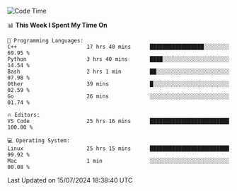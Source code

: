 
<!--START_SECTION:waka-->
![Code Time](http://img.shields.io/badge/Code%20Time-2%2C222%20hrs%2059%20mins-blue)

📊 **This Week I Spent My Time On** 

```text
💬 Programming Languages: 
C++                      17 hrs 40 mins      █████████████████░░░░░░░░   69.95 % 
Python                   3 hrs 40 mins       ████░░░░░░░░░░░░░░░░░░░░░   14.54 % 
Bash                     2 hrs 1 min         ██░░░░░░░░░░░░░░░░░░░░░░░   07.98 % 
Other                    39 mins             █░░░░░░░░░░░░░░░░░░░░░░░░   02.59 % 
Go                       26 mins             ░░░░░░░░░░░░░░░░░░░░░░░░░   01.74 % 

🔥 Editors: 
VS Code                  25 hrs 16 mins      █████████████████████████   100.00 % 

💻 Operating System: 
Linux                    25 hrs 15 mins      █████████████████████████   99.92 % 
Mac                      1 min               ░░░░░░░░░░░░░░░░░░░░░░░░░   00.08 % 
```


 Last Updated on 15/07/2024 18:38:40 UTC
<!--END_SECTION:waka-->

